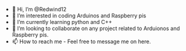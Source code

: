 - 👋 Hi, I’m @Redwind12
- 👀 I’m interested in coding Arduinos and Raspberry pis 
- 🌱 I’m currently learning python and C++
- 💞️ I’m looking to collaborate on any project related to Arduionos and Raspberry pis. 
- 📫 How to reach me - Feel free to message me on here. 

<!---
Redwind12/Redwind12 is a ✨ special ✨ repository because its `README.md` (this file) appears on your GitHub profile.
You can click the Preview link to take a look at your changes.
--->
